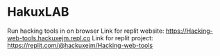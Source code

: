 # HakuxLAB
Run hacking tools in on browser
Link for replit website: https://Hacking-web-tools.hackuxejm.repl.co
Link for replit project: https://replit.com/@hackuxejm/Hacking-web-tools
